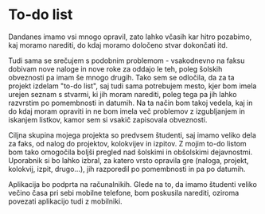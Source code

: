 # To-do list

Dandanes imamo vsi mnogo opravil, zato lahko včasih kar hitro pozabimo, kaj moramo narediti, do kdaj moramo določeno stvar dokončati itd.

Tudi sama se srečujem s podobnim problemom - vsakodnevno na faksu dobivam nove naloge in nove roke za oddajo le teh, poleg šolskih obveznosti pa imam še mnogo drugih. Tako sem se odločila, da za ta projekt izdelam "to-do list", saj tudi sama potrebujem mesto, kjer bom imela urejen seznam s stvarmi, ki jih moram narediti, poleg tega pa jih lahko razvrstim po pomembnosti in datumih. Na ta način bom takoj vedela, kaj in do kdaj moram opraviti in ne bom imela več problemov z izgubljanjem in iskanjem listkov, kamor sem si vsakič zapisovala obveznosti.

Ciljna skupina mojega projekta so predvsem študenti, saj imamo veliko dela za faks, od nalog do projektov, kolokvijev in izpitov. Z mojim to-do listom bom tako omogočila boljši pregled nad šolskimi in obšolskimi dejavnostmi. Uporabnik si bo lahko izbral, za katero vrsto opravila gre (naloga, projekt, kolokvij, izpit, drugo...), jih razporedil po pomembnosti in pa po datumih. 

Aplikacija bo podprta na računalnikih. Glede na to, da imamo študenti veliko večino časa pri sebi mobilne telefone, bom poskusila narediti, oziroma povezati aplikacijo tudi z mobilniki. 

